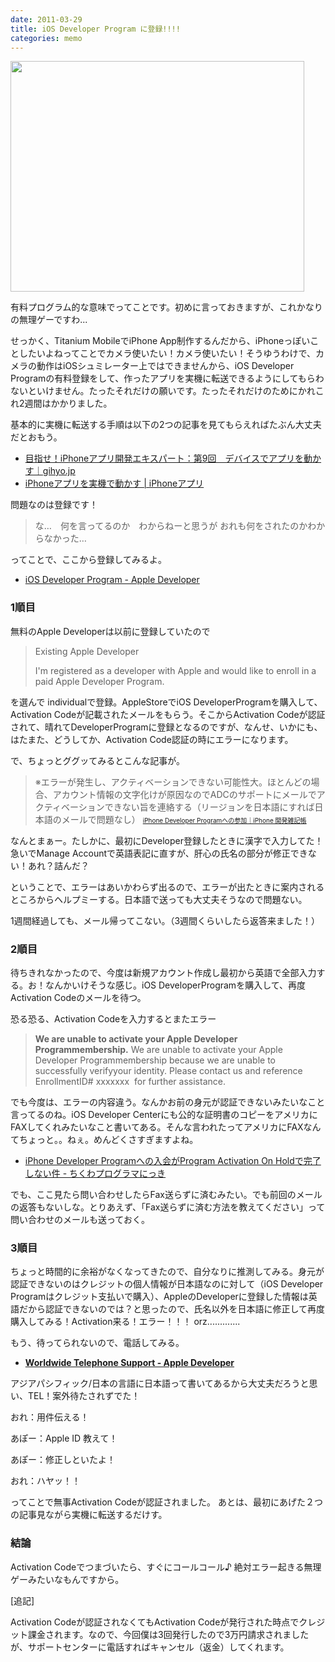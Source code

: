 ```yaml
---
date: 2011-03-29
title: iOS Developer Program に登録!!!!
categories: memo
---
```

<img class="alignnone size-full wp-image-2653" title="activationcode" src="/static/blog/2011/03/activationcode.png" alt="" width="470" height="369" />

有料プログラム的な意味でってことです。初めに言っておきますが、これかなりの無理ゲーですわ...

せっかく、Titanium MobileでiPhone App制作するんだから、iPhoneっぽいことしたいよねってことでカメラ使いたい！カメラ使いたい！そうゆうわけで、カメラの動作はiOSシュミレーター上ではできませんから、iOS Developer Programの有料登録をして、作ったアプリを実機に転送できるようにしてもらわないといけません。たったそれだけの願いです。たったそれだけのためにかれこれ2週間はかかりました。

基本的に実機に転送する手順は以下の2つの記事を見てもらえればたぶん大丈夫だとおもう。
<ul>
	<li><a href="http://gihyo.jp/dev/serial/01/iphone/0009">目指せ！iPhoneアプリ開発エキスパート：第9回　デバイスでアプリを動かす｜gihyo.jp </a></li>
	<li><a href="http://kentaro-shimizu.com/lecture/iphone/step3.html">iPhoneアプリを実機で動かす | iPhoneアプリ</a></li>
</ul>
問題なのは登録です！
<blockquote>な…　何を言ってるのか　わからねーと思うが
おれも何をされたのかわからなかった…</blockquote>
ってことで、ここから登録してみるよ。
<ul>
	<li><a href="http://developer.apple.com/jp/programs/ios/">iOS Developer Program - Apple Developer</a></li>
</ul>
<h3>1順目</h3>
無料のApple Developerは以前に登録していたので
<blockquote>Existing Apple Developer

I'm registered as a developer with Apple and would like to enroll in a paid Apple Developer Program.</blockquote>
を選んで individualで登録。AppleStoreでiOS DeveloperProgramを購入して、Activation Codeが記載されたメールをもらう。そこからActivation Codeが認証されて、晴れてDeveloperProgramに登録となるのですが、なんせ、いかにも、はたまた、どうしてか、Activation Code認証の時にエラーになります。

で、ちょっとググッてみるとこんな記事が。
<blockquote>※エラーが発生し、アクティベーションできない可能性大。ほとんどの場合、アカウント情報の文字化けが原因なのでADCのサポートにメールでアクティベーションできない旨を連絡する（リージョンを日本語にすれば日本語のメールで問題なし）
<span style="font-size: x-small;"><a href="http://ameblo.jp/mbdev/entry-10186919672.html"> iPhone Developer Programへの参加｜iPhone 開発雑記帳</a></span></blockquote>
なんとまぁー。たしかに、最初にDeveloper登録したときに漢字で入力してた！急いでManage Accountで英語表記に直すが、肝心の氏名の部分が修正できない！あれ？詰んだ？

ということで、エラーはあいかわらず出るので、エラーが出たときに案内されるところからヘルプミーする。日本語で送っても大丈夫そうなので問題ない。

1週間経過しても、メール帰ってこない。（3週間くらいしたら返答来ました！）
<h3>2順目</h3>
待ちきれなかったので、今度は新規アカウント作成し最初から英語で全部入力する。お！なんかいけそうな感じ。iOS DeveloperProgramを購入して、再度Activation Codeのメールを待つ。

恐る恐る、Activation Codeを入力するとまたエラー
<blockquote><strong>We are unable to activate your Apple Developer Programmembership.</strong>
We are unable to activate your Apple Developer Programmembership because we are unable to successfully verifyyour identity. Please contact us and reference EnrollmentID# xxxxxxx  for further assistance.</blockquote>
でも今度は、エラーの内容違う。なんかお前の身元が認証できないみたいなこと言ってるのね。iOS Developer Centerにも公的な証明書のコピーをアメリカにFAXしてくれみたいなこと書いてある。そんな言われたってアメリカにFAXなんてちょっと。。ねぇ。めんどくさすぎますよね。
<ul>
	<li><a href="http://d.hatena.ne.jp/thata/20100404/1270370400">iPhone Developer Programへの入会がProgram Activation On Holdで完了しない件 - ちくわプログラマにっき</a></li>
</ul>
でも、ここ見たら問い合わせしたらFax送らずに済むみたい。でも前回のメールの返答もないしな。とりあえず、「Fax送らずに済む方法を教えてください」って問い合わせのメールも送っておく。
<h3>3順目</h3>
ちょっと時間的に余裕がなくなってきたので、自分なりに推測してみる。身元が認証できないのはクレジットの個人情報が日本語なのに対して（iOS Developer Programはクレジット支払いで購入）、AppleのDeveloperに登録した情報は英語だから認証できないのでは？と思ったので、氏名以外を日本語に修正して再度購入してみる！Activation来る！エラー！！！ orz.............

もう、待ってられないので、電話してみる。
<ul>
	<li><strong><a href="http://developer.apple.com/jp/contact/phone.html">Worldwide Telephone Support - Apple Developer</a> </strong></li>
</ul>
アジアパシフィック/日本の言語に日本語って書いてあるから大丈夫だろうと思い、TEL！案外待たされずでた！

おれ：用件伝える！

あぽー：Apple ID 教えて！

あぽー：修正しといたよ！

おれ：ハヤッ！！

ってことで無事Activation Codeが認証されました。
あとは、最初にあげた２つの記事見ながら実機に転送するだけす。
<h3>結論</h3>
Activation Codeでつまづいたら、すぐにコールコール♪
絶対エラー起きる無理ゲーみたいなもんですから。

[追記]

Activation Codeが認証されなくてもActivation Codeが発行された時点でクレジット課金されます。なので、今回僕は3回発行したので3万円請求されましたが、サポートセンターに電話すればキャンセル（返金）してくれます。
